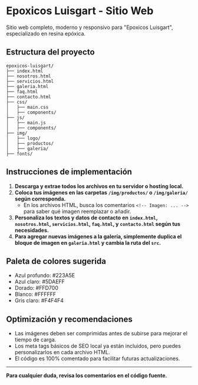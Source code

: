 # Epoxicos Luisgart - Sitio Web

Sitio web completo, moderno y responsivo para "Epoxicos Luisgart", especializado en resina epóxica. 

## Estructura del proyecto

```
epoxicos-luisgart/
├── index.html
├── nosotros.html
├── servicios.html
├── galeria.html
├── faq.html
├── contacto.html
├── css/
│   ├── main.css
│   ├── components/
├── js/
│   ├── main.js
│   ├── components/
├── img/
│   ├── logo/
│   ├── productos/
│   ├── galeria/
├── fonts/
```

## Instrucciones de implementación

1. **Descarga y extrae todos los archivos en tu servidor o hosting local.**
2. **Coloca tus imágenes en las carpetas `/img/productos/` o `/img/galeria/` según corresponda.**
   - En los archivos HTML, busca los comentarios `<!-- Imagen: ... -->` para saber qué imagen reemplazar o añadir.
3. **Personaliza los textos y datos de contacto en `index.html`, `nosotros.html`, `servicios.html`, `faq.html`, y `contacto.html` según tus necesidades.**
4. **Para agregar nuevas imágenes a la galería, simplemente duplica el bloque de imagen en `galeria.html` y cambia la ruta del `src`.**

## Paleta de colores sugerida

- Azul profundo: #223A5E
- Azul claro: #5DAEFF
- Dorado: #FFD700
- Blanco: #FFFFFF
- Gris claro: #F4F4F4

## Optimización y recomendaciones

- Las imágenes deben ser comprimidas antes de subirse para mejorar el tiempo de carga.
- Los meta tags básicos de SEO local ya están incluidos, pero puedes personalizarlos en cada archivo HTML.
- El código es 100% comentado para facilitar futuras actualizaciones.

---

**Para cualquier duda, revisa los comentarios en el código fuente.**
